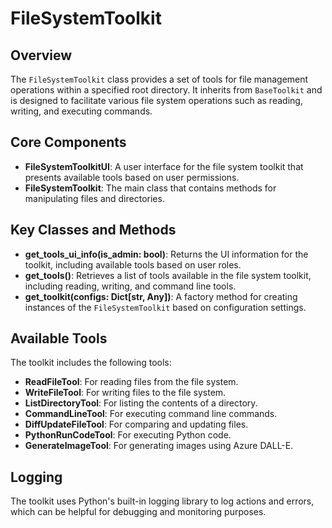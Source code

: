 # FileSystemToolkit

## Overview
The `FileSystemToolkit` class provides a set of tools for file management operations within a specified root directory. It inherits from `BaseToolkit` and is designed to facilitate various file system operations such as reading, writing, and executing commands.

## Core Components
- **FileSystemToolkitUI**: A user interface for the file system toolkit that presents available tools based on user permissions.
- **FileSystemToolkit**: The main class that contains methods for manipulating files and directories.

## Key Classes and Methods
- **get_tools_ui_info(is_admin: bool)**: Returns the UI information for the toolkit, including available tools based on user roles.
- **get_tools()**: Retrieves a list of tools available in the file system toolkit, including reading, writing, and command line tools.
- **get_toolkit(configs: Dict[str, Any])**: A factory method for creating instances of the `FileSystemToolkit` based on configuration settings.

## Available Tools
The toolkit includes the following tools:
- **ReadFileTool**: For reading files from the file system.
- **WriteFileTool**: For writing files to the file system.
- **ListDirectoryTool**: For listing the contents of a directory.
- **CommandLineTool**: For executing command line commands.
- **DiffUpdateFileTool**: For comparing and updating files.
- **PythonRunCodeTool**: For executing Python code.
- **GenerateImageTool**: For generating images using Azure DALL-E.

## Logging
The toolkit uses Python's built-in logging library to log actions and errors, which can be helpful for debugging and monitoring purposes.